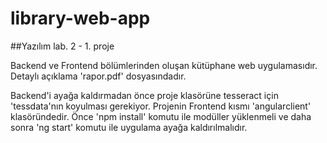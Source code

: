 # library-web-app
##Yazılım lab. 2 - 1. proje

Backend ve Frontend bölümlerinden oluşan kütüphane web uygulamasıdır. Detaylı açıklama 'rapor.pdf' dosyasındadır.

Backend'i ayağa kaldırmadan önce proje klasörüne tesseract için 'tessdata'nın koyulması gerekiyor.
Projenin Frontend kısmı 'angularclient' klasöründedir. Önce 'npm install' komutu ile 
modüller yüklenmeli ve daha sonra 'ng start' komutu ile uygulama ayağa kaldırılmalıdır.

